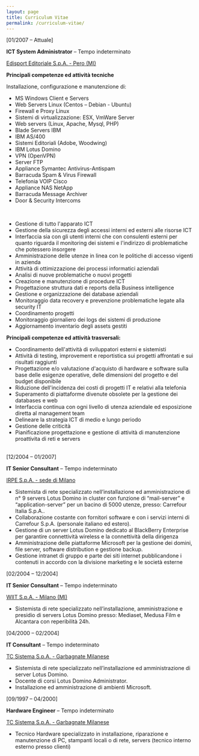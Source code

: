 ```yaml
---
layout: page
title: Curriculum Vitae
permalink: /curriculum-vitae/
---
```

<p>[01/2007 – Attuale]</p>
<p><b>ICT System Administrator</b> – Tempo indeterminato</p>
<u>Edisport Editoriale S.p.A. - Pero (MI)</u>
<p><b>Principali competenze ed attività tecniche</b></p>
<p>Installazione, configurazione e manutenzione di:</p>
<ul>
<li>MS Windows Client e Servers</li>
<li>Web Servers Linux (Centos – Debian - Ubuntu)</li>
<li>Firewall e Proxy Linux</li>
<li>Sistemi di virtualizzazione: ESX, VmWare Server</li>
<li>Web servers (Linux, Apache, Mysql, PHP)</li>
<li>Blade Servers IBM</li>
<li>IBM AS/400</li>
<li>Sistemi Editoriali (Adobe, Woodwing)</li>
<li>IBM Lotus Domino</li>
<li>VPN (OpenVPN)</li>
<li>Server FTP</li>
<li>Appliance Symantec Antivirus-Antispam</li>
<li>Barracuda Spam &amp; Virus Firewall</li>
<li>Telefonia VOIP Cisco</li>
<li>Appliance NAS NetApp</li>
<li>Barracuda Message Archiver</li>
<li>Door &amp; Security Intercoms</li>
</ul>
<br>
<ul>
<li>Gestione di tutto l'apparato ICT</li>
<li>Gestione della sicurezza degli accessi interni ed esterni alle risorse ICT</li>
<li>Interfaccia sia con gli utenti interni che con consulenti esterni per quanto riguarda il monitoring dei sistemi e l'indirizzo di problematiche che potessero insorgere</li>
<li>Amministrazione delle utenze in linea con le politiche di accesso vigenti in azienda</li>
<li>Attività di ottimizzazione dei processi informatici aziendali</li>
<li>Analisi di nuove problematiche o nuovi progetti</li>
<li>Creazione e manutenzione di procedure ICT</li>
<li>Progettazione struttura dati e reports della Business intelligence</li>
<li>Gestione e organizzazione dei database aziendali</li>
<li>Monitoraggio data recovery e prevenzione problematiche legate alla security IT</li>
<li>Coordinamento progetti</li>
<li>Monitoraggio giornaliero dei logs dei sistemi di produzione</li>
<li>Aggiornamento inventario degli assets gestiti</li>
</ul>
<p><b>Principali competenze ed attività trasversali:</b></p>
<ul>
<li>Coordinamento dell'attività di sviluppatori esterni e sistemisti</li>
<li>Attività di testing, improvement e reportistica sui progetti affrontati e sui risultati raggiunti</li>
<li>Progettazione e/o valutazione d'acquisto di hardware e software sulla base delle esigenze operative, delle dimensioni del progetto e del budget disponibile</li>
<li>Riduzione dell'incidenza dei costi di progetti IT e relativi alla telefonia</li>
<li>Superamento di piattaforme divenute obsolete per la gestione dei databases e web</li>
<li>Interfaccia continua con ogni livello di utenza aziendale ed esposizione diretta al management team</li>
<li>Delineare la strategia ICT di medio e lungo periodo</li>
<li>Gestione delle criticità</li>
<li>Pianificazione progettazione e gestione di attività di manutenzione proattivita di reti e servers</li>
<br>
</ul>
<p>[12/2004 – 01/2007]</p>
<p><b>IT Senior Consultant</b> – Tempo indeterminato</p>
<u>IRPE S.p.A. - sede di Milano</u>
<ul>
<li>Sistemista di rete specializzato nell’installazione ed amministrazione di n° 9 servers Lotus Domino in cluster con funzione di “mail-server” e “application-server” per un bacino di 5000 utenze, presso: Carrefour Italia S.p.A..</li>
<li>Collaborazione costante con fornitori software e con i servizi interni di Carrefour S.p.A. (personale italiano ed estero).</li>
<li>Gestione di un server Lotus Domino dedicato al BlackBerry Enterprise per garantire connettività wireless e la connettività della dirigenza</li>
<li>Amministrazione delle piattaforme Microsoft per la gestione dei domini, file server, software distribution e gestione backup.</li>
<li>Gestione intranet di gruppo e parte dei siti internet pubblicandone i contenuti in accordo con la divisione marketing e le società esterne</li>
</ul>
<p>[02/2004 – 12/2004]</p>
<p><b>IT Senior Consultant</b> – Tempo indeterminato</p>
<u>WIIT S.p.A. - Milano (MI)</u>
<ul>
<li>Sistemista di rete specializzato nell’installazione, amministrazione e presidio di servers Lotus Domino presso: Mediaset, Medusa Film e Alcantara con reperibilità 24h.</li>
</ul>
<p>[04/2000 – 02/2004]</p>
<p><b>IT Consultant</b> – Tempo indeterminato</p>
<u>TC Sistema S.p.A. - Garbagnate Milanese</u>
<ul>
<li>Sistemista di rete specializzato nell’installazione ed amministrazione di server Lotus Domino.</li>
<li>Docente di corsi Lotus Domino Administrator.</li>
<li>Installazione ed amministrazione di ambienti Microsoft.</li>
</ul>
<p>[09/1997 – 04/2000]</p>
<p><b>Hardware Engineer</b> – Tempo indeterminato</p>
<u>TC Sistema S.p.A. - Garbagnate Milanese</u>
<ul>
<li>Tecnico Hardware specializzato in installazione, riparazione e manutenzione di PC, stampanti locali o di rete, servers (tecnico interno esterno presso clienti)</li>
</ul>
